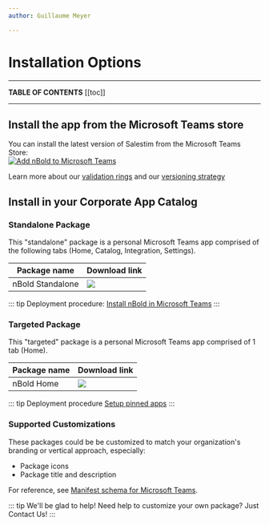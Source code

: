 ```yaml
---
author: Guillaume Meyer

---
```

# Installation Options

---

**TABLE OF CONTENTS**
[[toc]]

---

## Install the app from the Microsoft Teams store

You can install the latest version of Salestim from the Microsoft Teams Store:  
<a href="https://teams.microsoft.com/l/app/589748de-ec98-4616-9063-e91c629bd1a4?source=store-copy-link" target="_blank">
![Add nBold to Microsoft Teams](https://img.shields.io/badge/Microsoft_Teams-Install_nBold-darkslateblue?logo=microsoft-teams&logoColor=white&style=for-the-badge)
</a>

Learn more about our [validation rings](./releases.md#validation-rings) and our [versioning strategy](./releases.md#versioning-strategy)

## Install in your Corporate App Catalog

### Standalone Package

This "standalone" package is a personal Microsoft Teams app comprised of the following tabs (Home, Catalog, Integration, Settings).

| Package name | Download link |
|--------------|---------------|
| nBold Standalone | [![](https://img.shields.io/badge/Microsoft_Teams-Download_nBold_Standalone_Package-darkslateblue?logo=microsoft-teams&logoColor=white&style=flat)](https://assets.nbold.io/packages/io.nbold.standalone.prd.zip) |

::: tip
Deployment procedure: [Install nBold in Microsoft Teams](https://docs.nbold.co/articles/3505270-install-salestim-app-on-microsoft-teams)
:::

### Targeted Package

This "targeted" package is a personal Microsoft Teams app comprised of 1 tab (Home).

| Package name | Download link |
|--------------|---------------|
| nBold Home | [![](https://img.shields.io/badge/Microsoft_Teams-Download_nBold_Home_Package-darkslateblue?logo=microsoft-teams&logoColor=white&style=flat)](https://assets.nbold.io/packages/io.nbold.home.prd.zip) |

::: tip Deployment procedure
[Setup pinned apps](https://docs.nbold.co/articles/3507463-set-up-the-home-page)
:::

### Supported Customizations
These packages could be be customized to match your organization's branding or vertical approach, especially:
- Package icons
- Package title and description

For reference, see [Manifest schema for Microsoft Teams](https://docs.microsoft.com/en-us/microsoftteams/platform/resources/schema/manifest-schema).

::: tip We'll be glad to help!
Need help to customize your own package? Just <a onclick="Intercom('showNewMessage');">Contact Us!</a>
:::
